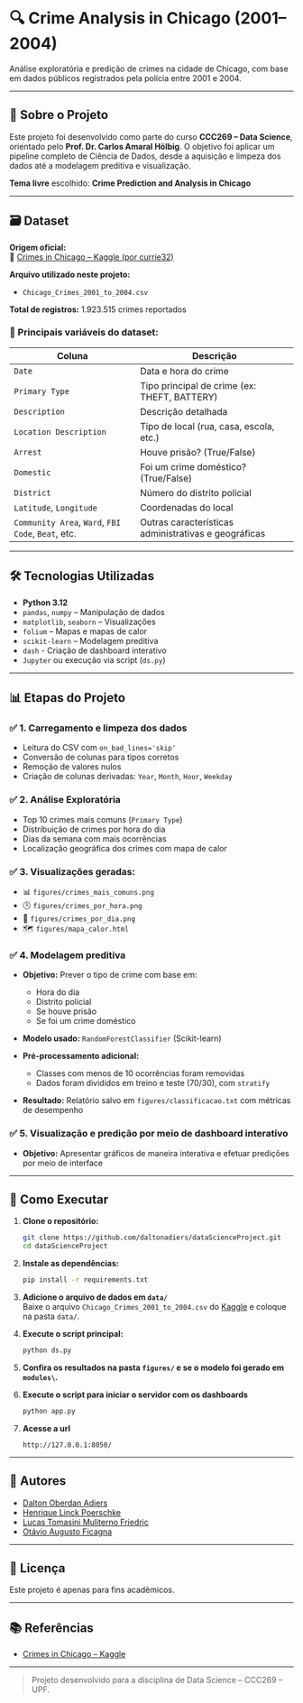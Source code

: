 # 🔍 Crime Analysis in Chicago (2001–2004)

Análise exploratória e predição de crimes na cidade de Chicago, com base em dados públicos registrados pela polícia entre 2001 e 2004.

---

## 📌 Sobre o Projeto

Este projeto foi desenvolvido como parte do curso **CCC269 – Data Science**, orientado pelo **Prof. Dr. Carlos Amaral Hölbig**. O objetivo foi aplicar um pipeline completo de Ciência de Dados, desde a aquisição e limpeza dos dados até a modelagem preditiva e visualização.

**Tema livre** escolhido: **Crime Prediction and Analysis in Chicago**

---

## 🗃️ Dataset

**Origem oficial:**  
🔗 [Crimes in Chicago – Kaggle (por currie32)](https://www.kaggle.com/datasets/currie32/crimes-in-chicago)

**Arquivo utilizado neste projeto:**  
- `Chicago_Crimes_2001_to_2004.csv`

**Total de registros:** 1.923.515 crimes reportados

### 📄 Principais variáveis do dataset:

| Coluna                | Descrição |
|-----------------------|-----------|
| `Date`                | Data e hora do crime |
| `Primary Type`        | Tipo principal de crime (ex: THEFT, BATTERY) |
| `Description`         | Descrição detalhada |
| `Location Description`| Tipo de local (rua, casa, escola, etc.) |
| `Arrest`              | Houve prisão? (True/False) |
| `Domestic`            | Foi um crime doméstico? (True/False) |
| `District`            | Número do distrito policial |
| `Latitude`, `Longitude` | Coordenadas do local |
| `Community Area`, `Ward`, `FBI Code`, `Beat`, etc. | Outras características administrativas e geográficas |

---

## 🛠️ Tecnologias Utilizadas

- **Python 3.12**
- `pandas`, `numpy` – Manipulação de dados
- `matplotlib`, `seaborn` – Visualizações
- `folium` – Mapas e mapas de calor
- `scikit-learn` – Modelagem preditiva
- `dash` - Criação de dashboard interativo
- `Jupyter` ou execução via script (`ds.py`)

---

## 📊 Etapas do Projeto

### ✅ 1. Carregamento e limpeza dos dados
- Leitura do CSV com `on_bad_lines='skip'`
- Conversão de colunas para tipos corretos
- Remoção de valores nulos
- Criação de colunas derivadas: `Year`, `Month`, `Hour`, `Weekday`

### ✅ 2. Análise Exploratória
- Top 10 crimes mais comuns (`Primary Type`)
- Distribuição de crimes por hora do dia
- Dias da semana com mais ocorrências
- Localização geográfica dos crimes com mapa de calor

### ✅ 3. Visualizações geradas:
- 📊 `figures/crimes_mais_comuns.png`
- 🕒 `figures/crimes_por_hora.png`
- 📆 `figures/crimes_por_dia.png`
- 🗺️ `figures/mapa_calor.html`

### ✅ 4. Modelagem preditiva
- **Objetivo:** Prever o tipo de crime com base em:
  - Hora do dia
  - Distrito policial
  - Se houve prisão
  - Se foi um crime doméstico

- **Modelo usado:** `RandomForestClassifier` (Scikit-learn)

- **Pré-processamento adicional:**
  - Classes com menos de 10 ocorrências foram removidas
  - Dados foram divididos em treino e teste (70/30), com `stratify`

- **Resultado:** Relatório salvo em `figures/classificacao.txt` com métricas de desempenho

### ✅ 5. Visualização e predição por meio de dashboard interativo
- **Objetivo:** Apresentar gráficos de maneira interativa e efetuar predições por meio de interface

---

## 🚀 Como Executar

1. **Clone o repositório:**
   ```sh
   git clone https://github.com/daltonadiers/dataScienceProject.git
   cd dataScienceProject
   ```

2. **Instale as dependências:**
   ```sh
   pip install -r requirements.txt
   ```

3. **Adicione o arquivo de dados em `data/`**  
   Baixe o arquivo `Chicago_Crimes_2001_to_2004.csv` do [Kaggle](https://www.kaggle.com/datasets/currie32/crimes-in-chicago) e coloque na pasta `data/`.

4. **Execute o script principal:**
   ```sh
   python ds.py
   ```

5. **Confira os resultados na pasta `figures/` e se o modelo foi gerado em `modules\`.**

6. **Execute o script para iniciar o servidor com os dashboards**
   ```sh
   python app.py
   ```

7. **Acesse a url**
   ```
   http://127.0.0.1:8050/
   ```

---

## 👥 Autores

- [Dalton Oberdan Adiers](https://github.com/daltonadiers)
- [Henrique Linck Poerschke](https://github.com/OtavioFicagna)
- [Lucas Tomasini Muliterno Friedric](https://github.com/lucasfriedrichh)
- [Otávio Augusto Ficagna](https://github.com/HPoerschke)

---

## 📄 Licença

Este projeto é apenas para fins acadêmicos.

---

## 📚 Referências

- [Crimes in Chicago – Kaggle](https://www.kaggle.com/datasets/currie32/crimes-in-chicago)

---

> Projeto desenvolvido para a disciplina de Data Science – CCC269 – UPF.
